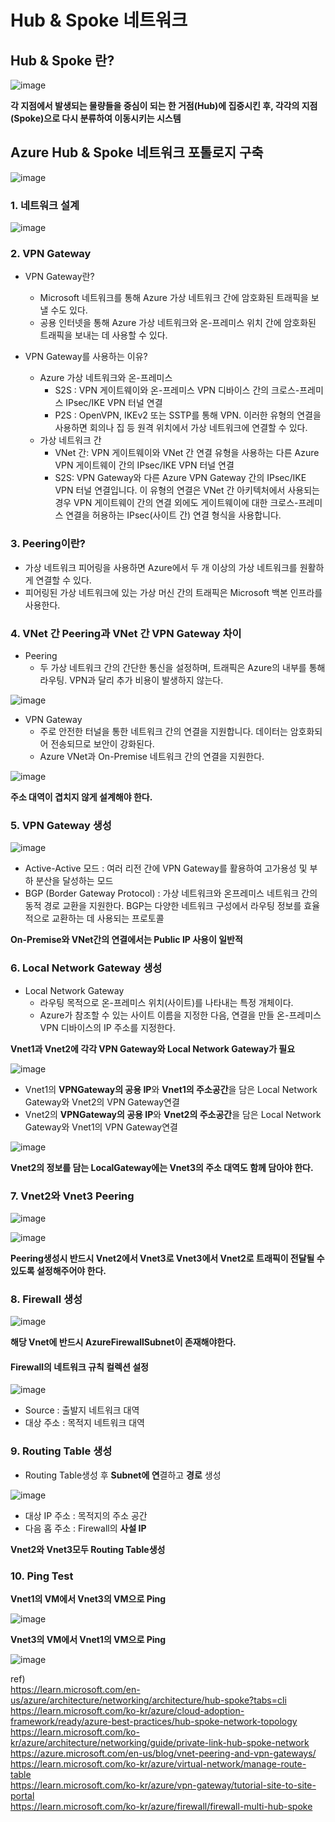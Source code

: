 # Hub & Spoke 네트워크

## Hub & Spoke 란?

![image](https://github.com/JoEunSae/Internship/assets/83803199/df29492e-f433-4f9d-9291-ad1a13011889)

**각 지점에서 발생되는 물량들을 중심이 되는 한 거점(Hub)에 집중시킨 후, 각각의 지점(Spoke)으로 다시 분류하여 이동시키는 시스템**

## Azure Hub & Spoke 네트워크 포톨로지 구축

![image](https://github.com/JoEunSae/Internship/assets/83803199/883a96dd-0f42-46a1-9dc0-3d7bac5b4fb9)

### 1. 네트워크 설계

![image](https://github.com/JoEunSae/Internship/assets/83803199/b26ece82-d03e-4253-86ec-6cea3b791f2e)

### 2. VPN Gateway
- VPN Gateway란?
  - Microsoft 네트워크를 통해 Azure 가상 네트워크 간에 암호화된 트래픽을 보낼 수도 있다.
  - 공용 인터넷을 통해 Azure 가상 네트워크와 온-프레미스 위치 간에 암호화된 트래픽을 보내는 데 사용할 수 있다.

- VPN Gateway를 사용하는 이유?
  - Azure 가상 네트워크와 온-프레미스
    - S2S : VPN 게이트웨이와 온-프레미스 VPN 디바이스 간의 크로스-프레미스 IPsec/IKE VPN 터널 연결
    - P2S : OpenVPN, IKEv2 또는 SSTP를 통해 VPN. 이러한 유형의 연결을 사용하면 회의나 집 등 원격 위치에서 가상 네트워크에 연결할 수 있다. 
  - 가상 네트워크 간
    - VNet 간: VPN 게이트웨이와 VNet 간 연결 유형을 사용하는 다른 Azure VPN 게이트웨이 간의 IPsec/IKE VPN 터널 연결
    - S2S: VPN Gateway와 다른 Azure VPN Gateway 간의 IPsec/IKE VPN 터널 연결입니다. 이 유형의 연결은 VNet 간 아키텍처에서 사용되는 경우 VPN 게이트웨이 간의 연결 외에도 게이트웨이에 대한 크로스-프레미스 연결을 허용하는 IPsec(사이트 간) 연결 형식을 사용합니다.

### 3. Peering이란?
- 가상 네트워크 피어링을 사용하면 Azure에서 두 개 이상의 가상 네트워크를 원활하게 연결할 수 있다.
- 피어링된 가상 네트워크에 있는 가상 머신 간의 트래픽은 Microsoft 백본 인프라를 사용한다.

### 4. VNet 간 Peering과 VNet 간 VPN Gateway 차이
- Peering
  - 두 가상 네트워크 간의 간단한 통신을 설정하며, 트래픽은 Azure의 내부를 통해 라우팅. VPN과 달리 추가 비용이 발생하지 않는다.
  
![image](https://github.com/JoEunSae/Internship/assets/83803199/0c343a70-260c-424c-8aa9-5f558cc68b86)

- VPN Gateway
  - 주로 안전한 터널을 통한 네트워크 간의 연결을 지원합니다. 데이터는 암호화되어 전송되므로 보안이 강화된다.
  - Azure VNet과 On-Premise 네트워크 간의 연결을 지원한다.
 
![image](https://github.com/JoEunSae/Internship/assets/83803199/5b5d87a9-ae3a-45c4-b120-ede92710683e)

**주소 대역이 겹치지 않게 설계해야 한다.**

### 5. VPN Gateway 생성

![image](https://github.com/JoEunSae/Internship/assets/83803199/0768a4e2-89ce-4676-b0b2-2b550c354155)

- Active-Active 모드 : 여러 리전 간에 VPN Gateway를 활용하여 고가용성 및 부하 분산을 달성하는 모드
- BGP (Border Gateway Protocol) : 가상 네트워크와 온프레미스 네트워크 간의 동적 경로 교환을 지원한다. BGP는 다양한 네트워크 구성에서 라우팅 정보를 효율적으로 교환하는 데 사용되는 프로토콜

**On-Premise와 VNet간의 연결에서는 Public IP 사용이 일반적**

### 6. Local Network Gateway 생성

- Local Network Gateway
  - 라우팅 목적으로 온-프레미스 위치(사이트)를 나타내는 특정 개체이다.
  -  Azure가 참조할 수 있는 사이트 이름을 지정한 다음, 연결을 만들 온-프레미스 VPN 디바이스의 IP 주소를 지정한다.

**Vnet1과 Vnet2에 각각 VPN Gateway와 Local Network Gateway가 필요**

![image](https://github.com/JoEunSae/Internship/assets/83803199/88f0cb14-3e24-4c85-9628-0ac43c61ceae)

- Vnet1의 **VPNGateway의 공용 IP**와 **Vnet1의 주소공간**을 담은 Local Network Gateway와 Vnet2의 VPN Gateway연결
- Vnet2의 **VPNGateway의 공용 IP**와 **Vnet2의 주소공간**을 담은 Local Network Gateway와 Vnet1의 VPN Gateway연결

![image](https://github.com/JoEunSae/Internship/assets/83803199/a677d7a2-2c68-4375-b32f-2d71c9ae6a20)

**Vnet2의 정보를 담는 LocalGateway에는 Vnet3의 주소 대역도 함께 담아야 한다.**

### 7. Vnet2와 Vnet3 Peering

![image](https://github.com/JoEunSae/Internship/assets/83803199/5ab1ece3-018c-4805-b9fd-fc73706afef6)

![image](https://github.com/JoEunSae/Internship/assets/83803199/7e81c1ab-9ecc-42d8-a744-349e5ecc6569)

**Peering생성시 반드시 Vnet2에서 Vnet3로 Vnet3에서 Vnet2로 트래픽이 전달될 수 있도록 설정해주어야 한다.**

### 8. Firewall 생성

![image](https://github.com/JoEunSae/Internship/assets/83803199/cd11647d-a61f-480d-85af-b46a0d750b78)

**해당 Vnet에 반드시 AzureFirewallSubnet이 존재해야한다.**

#### Firewall의 네트워크 규칙 컬렉션 설정

![image](https://github.com/JoEunSae/Internship/assets/83803199/0ad3a106-1224-415b-bc60-50bf476dc0ea)

- Source : 출발지 네트워크 대역
- 대상 주소 : 목적지 네트워크 대역


### 9. Routing Table 생성
- Routing Table생성 후 **Subnet에 연**결하고 **경로** 생성

![image](https://github.com/JoEunSae/Internship/assets/83803199/7273d66f-da0a-4a63-bc22-b002a0b4e4bc)

- 대상 IP 주소 : 목적지의 주소 공간
- 다음 홉 주소 : Firewall의 **사설 IP**

**Vnet2와 Vnet3모두 Routing Table생성**



### 10. Ping Test

**Vnet1의 VM에서 Vnet3의 VM으로 Ping**

![image](https://github.com/JoEunSae/Internship/assets/83803199/67c94dcb-730c-4375-954e-e403c5e4bafb)

**Vnet3의 VM에서 Vnet1의 VM으로 Ping**

![image](https://github.com/JoEunSae/Internship/assets/83803199/eed42383-a603-41d6-984a-a12ff76bd871)



ref) <br>
https://learn.microsoft.com/en-us/azure/architecture/networking/architecture/hub-spoke?tabs=cli <Br>
https://learn.microsoft.com/ko-kr/azure/cloud-adoption-framework/ready/azure-best-practices/hub-spoke-network-topology <Br>
https://learn.microsoft.com/ko-kr/azure/architecture/networking/guide/private-link-hub-spoke-network <br>
https://azure.microsoft.com/en-us/blog/vnet-peering-and-vpn-gateways/ <br>
https://learn.microsoft.com/ko-kr/azure/virtual-network/manage-route-table <br>
https://learn.microsoft.com/ko-kr/azure/vpn-gateway/tutorial-site-to-site-portal <br>
https://learn.microsoft.com/ko-kr/azure/firewall/firewall-multi-hub-spoke
